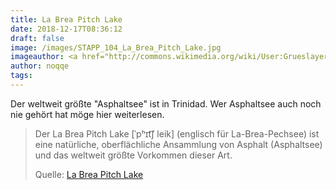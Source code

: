 ```yaml
---
title: La Brea Pitch Lake
date: 2018-12-17T08:36:12
draft: false
image: /images/STAPP_104_La_Brea_Pitch_Lake.jpg
imageauthor: <a href="http://commons.wikimedia.org/wiki/User:Grueslayer" title="User:Grueslayer">Grueslayer</a>
author: noqqe
tags:
---
```


Der weltweit größte "Asphaltsee" ist in Trinidad. Wer Asphaltsee auch noch nie
gehört hat möge hier weiterlesen.

> Der La Brea Pitch Lake [ˈpʰɪt͡ʃ leik] (englisch für La-Brea-Pechsee) ist eine
> natürliche, oberflächliche Ansammlung von Asphalt (Asphaltsee) und das
> weltweit größte Vorkommen dieser Art.
>
> Quelle: [La Brea Pitch Lake](https://de.wikipedia.org/wiki/La_Brea_Pitch_Lake)

